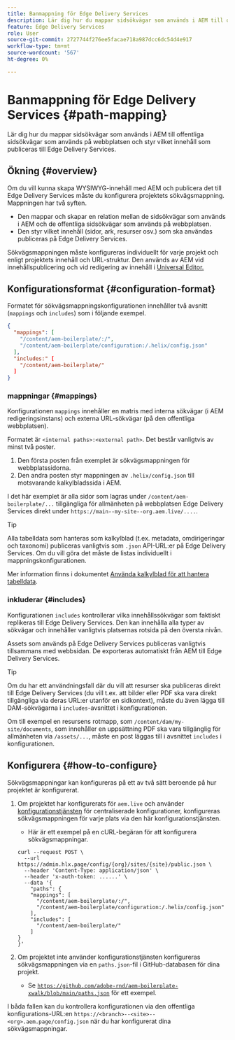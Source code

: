 ```yaml
---
title: Banmappning för Edge Delivery Services
description: Lär dig hur du mappar sidsökvägar som används i AEM till offentliga sidsökvägar som används på webbplatsen och styr vilket innehåll som publiceras till Edge Delivery Services.
feature: Edge Delivery Services
role: User
source-git-commit: 2727744f276ee5facae718a987dcc6dc54d4e917
workflow-type: tm+mt
source-wordcount: '567'
ht-degree: 0%

---
```



# Banmappning för Edge Delivery Services {#path-mapping}

Lär dig hur du mappar sidsökvägar som används i AEM till offentliga sidsökvägar som används på webbplatsen och styr vilket innehåll som publiceras till Edge Delivery Services.

## Ökning {#overview}

Om du vill kunna skapa WYSIWYG-innehåll med AEM och publicera det till Edge Delivery Services måste du konfigurera projektets sökvägsmappning. Mappningen har två syften.

* Den mappar och skapar en relation mellan de sidsökvägar som används i AEM och de offentliga sidsökvägar som används på webbplatsen.
* Den styr vilket innehåll (sidor, ark, resurser osv.) som ska användas publiceras på Edge Delivery Services.

Sökvägsmappningen måste konfigureras individuellt för varje projekt och enligt projektets innehåll och URL-struktur. Den används av AEM vid innehållspublicering och vid redigering av innehåll i [Universal Editor.](/help/sites-cloud/authoring/universal-editor/navigation.md)

## Konfigurationsformat {#configuration-format}

Formatet för sökvägsmappningskonfigurationen innehåller två avsnitt (`mappings` och `includes`) som i följande exempel.

```json
{
  "mappings": [
    "/content/aem-boilerplate/:/",
    "/content/aem-boilerplate/configuration:/.helix/config.json"
  ],
  "includes:" [
    "/content/aem-boilerplate/"
  ]
}
```

### mappningar {#mappings}

Konfigurationen `mappings` innehåller en matris med interna sökvägar (i AEM redigeringsinstans) och externa URL-sökvägar (på den offentliga webbplatsen).

Formatet är `<internal paths>:<external path>`. Det består vanligtvis av minst två poster.

1. Den första posten från exemplet är sökvägsmappningen för webbplatssidorna.
1. Den andra posten styr mappningen av `.helix/config.json` till motsvarande kalkylbladssida i AEM.

I det här exemplet är alla sidor som lagras under `/content/aem-boilerplate/...` tillgängliga för allmänheten på webbplatsen Edge Delivery Services direkt under `https://main--my-site--org.aem.live/....`.

>[!TIP]
>
>Alla tabelldata som hanteras som kalkylblad (t.ex. metadata, omdirigeringar och taxonomi) publiceras vanligtvis som `.json` API-URL:er på Edge Delivery Services. Om du vill göra det måste de listas individuellt i mappningskonfigurationen.
>
>Mer information finns i dokumentet [Använda kalkylblad för att hantera tabelldata](/help/edge/wysiwyg-authoring/tabular-data.md).

### inkluderar {#includes}

Konfigurationen `includes` kontrollerar vilka innehållssökvägar som faktiskt replikeras till Edge Delivery Services. Den kan innehålla alla typer av sökvägar och innehåller vanligtvis platsernas rotsida på den översta nivån.

Assets som används på Edge Delivery Services publiceras vanligtvis tillsammans med webbsidan. De exporteras automatiskt från AEM till Edge Delivery Services.

>[!TIP]
>
>Om du har ett användningsfall där du vill att resurser ska publiceras direkt till Edge Delivery Services (du vill t.ex. att bilder eller PDF ska vara direkt tillgängliga via deras URL:er utanför en sidkontext), måste du även lägga till DAM-sökvägarna i `includes`-avsnittet i konfigurationen.
>
>Om till exempel en resursens rotmapp, som `/content/dam/my-site/documents`, som innehåller en uppsättning PDF ska vara tillgänglig för allmänheten via `/assets/...`, måste en post läggas till i avsnittet `includes` i konfigurationen.

## Konfigurera {#how-to-configure}

Sökvägsmappningar kan konfigureras på ett av två sätt beroende på hur projektet är konfigurerat.

1. Om projektet har konfigurerats för `aem.live` och använder [konfigurationstjänsten](https://www.aem.live/docs/config-service-setup) för centraliserade konfigurationer, konfigureras sökvägsmappningen för varje plats via den här konfigurationstjänsten.

   * Här är ett exempel på en cURL-begäran för att konfigurera sökvägsmappningar.

   ```text
   curl --request POST \
     --url https://admin.hlx.page/config/{org}/sites/{site}/public.json \
     --header 'Content-Type: application/json' \
     --header 'x-auth-token: ......' \
     --data '{
       "paths": {
       "mappings": [
         "/content/aem-boilerplate/:/",
         "/content/aem-boilerplate/configuration:/.helix/config.json"
       ],
       "includes": [
         "/content/aem-boilerplate/"
       ]
   }
   }'
   ```

1. Om projektet inte använder konfigurationstjänsten konfigureras sökvägsmappningen via en `paths.json`-fil i GitHub-databasen för dina projekt.

   * Se [`https://github.com/adobe-rnd/aem-boilerplate-xwalk/blob/main/paths.json`](https://github.com/adobe-rnd/aem-boilerplate-xwalk/blob/main/paths.json) för ett exempel.

I båda fallen kan du kontrollera konfigurationen via den offentliga konfigurations-URL:en `https://<branch>--<site>--<org>.aem.page/config.json` när du har konfigurerat dina sökvägsmappningar.
